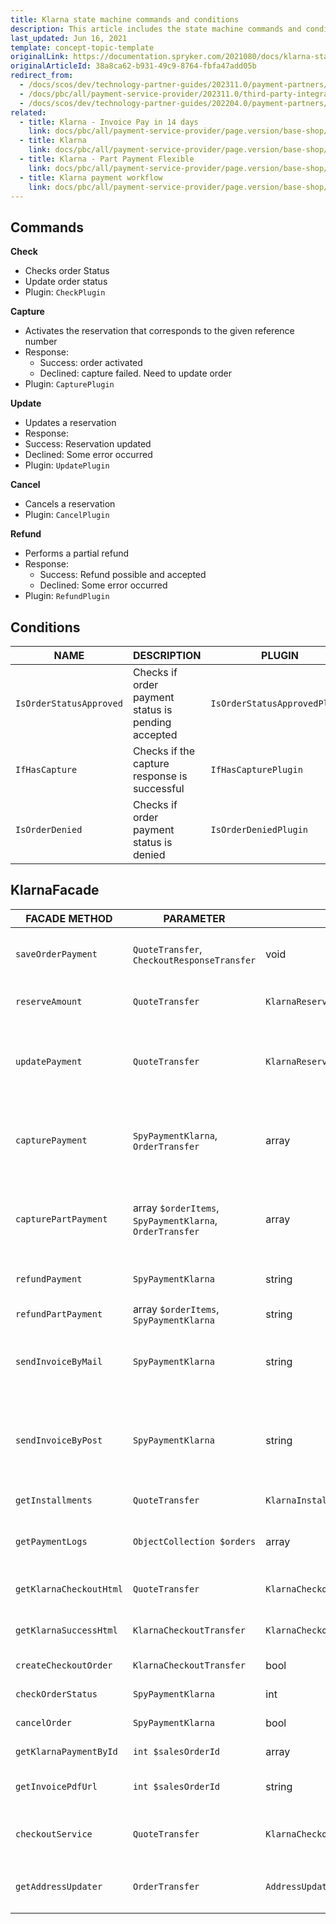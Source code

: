 ```yaml
---
title: Klarna state machine commands and conditions
description: This article includes the state machine commands and conditions provided by Klarna.
last_updated: Jun 16, 2021
template: concept-topic-template
originalLink: https://documentation.spryker.com/2021080/docs/klarna-state-machine-commands-and-conditions
originalArticleId: 38a8ca62-b931-49c9-8764-fbfa47add05b
redirect_from:
  - /docs/scos/dev/technology-partner-guides/202311.0/payment-partners/klarna/klarna-state-machine-commands-and-conditions.html
  - /docs/pbc/all/payment-service-provider/202311.0/third-party-integrations/klarna/klarna-state-machine-commands-and-conditions.html
  - /docs/scos/dev/technology-partner-guides/202204.0/payment-partners/klarna/klarna-state-machine-commands-and-conditions.html
related:
  - title: Klarna - Invoice Pay in 14 days
    link: docs/pbc/all/payment-service-provider/page.version/base-shop/third-party-integrations/klarna/klarna-invoice-pay-in-14-days.html
  - title: Klarna
    link: docs/pbc/all/payment-service-provider/page.version/base-shop/third-party-integrations/klarna/klarna.html
  - title: Klarna - Part Payment Flexible
    link: docs/pbc/all/payment-service-provider/page.version/base-shop/third-party-integrations/klarna/klarna-part-payment-flexible.html
  - title: Klarna payment workflow
    link: docs/pbc/all/payment-service-provider/page.version/base-shop/third-party-integrations/klarna/klarna-payment-workflow.html
---
```


## Commands

**Check**

* Checks order Status
* Update order status
* Plugin: `CheckPlugin`

**Capture**

* Activates the reservation that corresponds to the given reference number
* Response:
  - Success: order activated
  - Declined: capture failed. Need to update order
* Plugin: `CapturePlugin`

**Update**

* Updates a reservation
* Response:
* Success: Reservation updated
* Declined: Some error occurred
* Plugin: `UpdatePlugin`

**Cancel**

* Cancels a reservation
* Plugin: `CancelPlugin`

**Refund**

* Performs a partial refund
* Response:
  - Success: Refund possible and accepted
  - Declined: Some error occurred
* Plugin: `RefundPlugin`

## Conditions

| NAME| DESCRIPTION | PLUGIN |
| --- | --- | --- |
| `IsOrderStatusApproved` | Checks if order payment status is pending accepted | `IsOrderStatusApprovedPlugin` |
| `IfHasCapture` | Checks if the capture response is successful | `IfHasCapturePlugin` |
| `IsOrderDenied` | Checks if order payment status is denied | `IsOrderDeniedPlugin` |

## KlarnaFacade

| FACADE METHOD | PARAMETER | RETURN | description |
| --- | --- | --- | --- |
| `saveOrderPayment` | `QuoteTransfer`, `CheckoutResponseTransfer` | void | Saves the payment for the submitted order |
| `reserveAmount` | `QuoteTransfer` | `KlarnaReserveAmountResponseTransfer` | Reserves the amount of the purchase |
| `updatePayment` | `QuoteTransfer` | `KlarnaReserveAmountResponseTransfer` | Update the reservation matching the given reservation number |
| `capturePayment` | `SpyPaymentKlarna`, `OrderTransfer` | array | Activate the reservation matching the given reservation number |
| `capturePartPayment` | array `$orderItems`, `SpyPaymentKlarna`, `OrderTransfer` | array | Activate the reservation matching the given reservation number |
| `refundPayment` | `SpyPaymentKlarna` | string | Performs a complete refund |
| `refundPartPayment` | array `$orderItems`, `SpyPaymentKlarna` | string | Performs a partial refund |
| `sendInvoiceByMail` | `SpyPaymentKlarna` | string | Sends an activated invoice to the customer via e-mail |
| `sendInvoiceByPost` | `SpyPaymentKlarna` | string | Requests a postal send-out of an activated invoice to a customer by Klarna |
| `getInstallments` | `QuoteTransfer` | `KlarnaInstallmentResponseTransfer` | Get available Part Payments |
| `getPaymentLogs` | `ObjectCollection $orders` | array | Return all payment logs for submitted orders |
| `getKlarnaCheckoutHtml` | `QuoteTransfer` | `KlarnaCheckoutTransfer` | Return checkout values |
| `getKlarnaSuccessHtml` | `KlarnaCheckoutTransfer` | `KlarnaCheckoutTransfer` | Return success values |
| `createCheckoutOrder` | `KlarnaCheckoutTransfer` | bool | Creates checkout order |
| `checkOrderStatus` | `SpyPaymentKlarna` | int | Return order status |
| `cancelOrder` | `SpyPaymentKlarna` | bool | Cancels payment |
| `getKlarnaPaymentById` | `int $salesOrderId` | array | Return order payment data |
| `getInvoicePdfUrl` | `int $salesOrderId` | string | Return pdf URL from config |
| `checkoutService` | `QuoteTransfer` | `KlarnaCheckoutServiceTransfer` | Perform a checkout service request |
| `getAddressUpdater` | `OrderTransfer` | `AddressUpdater` | Return `AddressUpdater` from the factory |
